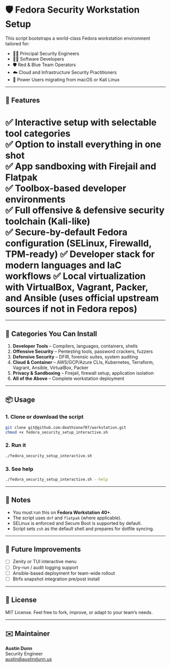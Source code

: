 # 🛡️ Fedora Security Workstation Setup

This script bootstraps a world-class Fedora workstation environment tailored for:

- 👨‍💻 Principal Security Engineers  
- 🧑‍💻 Software Developers  
- 🛡️ Red & Blue Team Operators  
- ☁️ Cloud and Infrastructure Security Practitioners  
- 🧰 Power Users migrating from macOS or Kali Linux  

---

## 🚀 Features

✅ Interactive setup with selectable tool categories  
✅ Option to install everything in one shot  
✅ App sandboxing with Firejail and Flatpak  
✅ Toolbox-based developer environments  
✅ Full offensive & defensive security toolchain (Kali-like)  
✅ Secure-by-default Fedora configuration (SELinux, Firewalld, TPM-ready)
✅ Developer stack for modern languages and IaC workflows
✅ Local virtualization with VirtualBox, Vagrant, Packer, and Ansible
   (uses official upstream sources if not in Fedora repos)
=======

---

## 🧪 Categories You Can Install

1. **Developer Tools** – Compilers, languages, containers, shells  
2. **Offensive Security** – Pentesting tools, password crackers, fuzzers  
3. **Defensive Security** – DFIR, forensic suites, system auditing  
4. **Cloud & Container** – AWS/GCP/Azure CLIs, Kubernetes, Terraform, Vagrant, Ansible, VirtualBox, Packer
5. **Privacy & Sandboxing** – Firejail, firewall setup, application isolation  
6. **All of the Above** – Complete workstation deployment  

---

## 📦 Usage

### 1. Clone or download the script

```bash
git clone git@github.com:deathzone707/workstation.git
chmod +x fedora_security_setup_interactive.sh
```

### 2. Run it

```bash
./fedora_security_setup_interactive.sh
```

### 3. See help

```bash
./fedora_security_setup_interactive.sh --help
```

---

## 🧰 Notes

- You must run this on **Fedora Workstation 40+**.
- The script uses `dnf` and `flatpak` (where applicable).
- SELinux is enforced and Secure Boot is supported by default.
- Script sets `zsh` as the default shell and prepares for dotfile syncing.

---

## 📝 Future Improvements

- [ ] Zenity or TUI interactive menu  
- [ ] Dry-run / audit logging support  
- [ ] Ansible-based deployment for team-wide rollout  
- [ ] Btrfs snapshot integration pre/post install  

---

## 📜 License

MIT License. Feel free to fork, improve, or adapt to your team’s needs.

---

## ✉️ Maintainer

**Austin Dunn**  
Security Engineer  
austin@austindunn.us